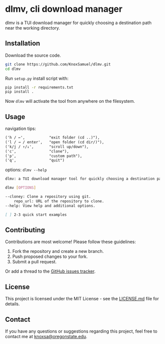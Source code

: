 # dlmv, cli download manager

dlmv is a TUI download manager for quickly choosing a destination
path near the working directory.

## Installation

Download the source code.

``` sh
git clone https://github.com/KnoxSamuel/dlmv.git
cd dlmv
```

Run `setup.py` install script with:

``` sh
pip install -r requirements.txt
pip install .
```

Now `dlmv` will activate the tool from anywhere on the filesystem.

## Usage

navigation tips:

``` md
('h / ←',           "exit folder (cd ..)"),
('l / → / enter',   "open folder (cd dir/)"),
('k/j / ↑/↓',       "scroll up/down"),
('c',               "clone"),
('p',               "custom path"),
('q',               "quit")
```

options: `dlmv --help`

``` sh
dlmv: a TUI download manager tool for quickly choosing a destination path near the working directory.

dlmv [OPTIONS]

--cloney: Clone a repository using git.
    repo_url: URL of the repository to clone.
--help: View help and additional options.
```

``` md
[ ] 2-3 quick start examples
```

## Contributing

Contributions are most welcome! Please follow these guidelines:

1. Fork the repository and create a new branch.
2. Push proposed changes to your fork.
3. Submit a pull request.

Or add a thread to the [GitHub issues tracker](https://github.com/KnoxSamuel/dlmv/issues).

## License

This project is licensed under the MIT License - see the [LICENSE.md](LICENSE) file for details.

## Contact

If you have any questions or suggestions regarding this project, feel free to contact me at [knoxsa@oregonstate.edu](mailto:knoxsa@oregonstate.edu).
